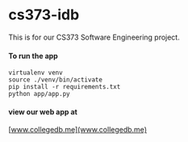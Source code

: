 # cs373-idb
This is for our CS373 Software Engineering project. 

#### To run the app

```pip install virtualenv
virtualenv venv
source ./venv/bin/activate
pip install -r requirements.txt
python app/app.py
```

#### view our web app at

[www.collegedb.me](www.collegedb.me)